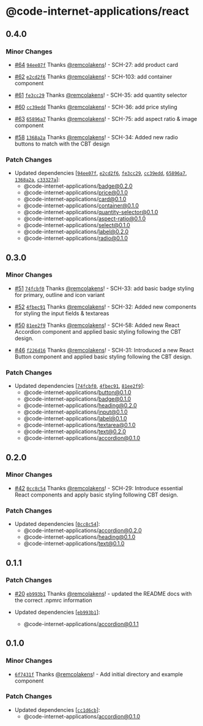 # @code-internet-applications/react

## 0.4.0

### Minor Changes

- [#64](https://github.com/code-internet-applications/cbt-hydrogen/pull/64)
  [`94ee07f`](https://github.com/code-internet-applications/cbt-hydrogen/commit/94ee07fa32933c3145d2876ba6141639565e75da)
  Thanks [@remcolakens](https://github.com/remcolakens)! - SCH-27: add product
  card

- [#62](https://github.com/code-internet-applications/cbt-hydrogen/pull/62)
  [`e2cd2f6`](https://github.com/code-internet-applications/cbt-hydrogen/commit/e2cd2f6484d0dac9678dfa6d7e2ec675cf9863c3)
  Thanks [@remcolakens](https://github.com/remcolakens)! - SCH-103: add
  container component

- [#61](https://github.com/code-internet-applications/cbt-hydrogen/pull/61)
  [`fe3cc29`](https://github.com/code-internet-applications/cbt-hydrogen/commit/fe3cc29e36b7dac027411905fc67e0a7c92d0143)
  Thanks [@remcolakens](https://github.com/remcolakens)! - SCH-35: add quantity
  selector

- [#60](https://github.com/code-internet-applications/cbt-hydrogen/pull/60)
  [`cc39edd`](https://github.com/code-internet-applications/cbt-hydrogen/commit/cc39eddee2edd03d03b9b930343e093141943a84)
  Thanks [@remcolakens](https://github.com/remcolakens)! - SCH-36: add price
  styling

- [#63](https://github.com/code-internet-applications/cbt-hydrogen/pull/63)
  [`65896a7`](https://github.com/code-internet-applications/cbt-hydrogen/commit/65896a76614c65c773824dba9fdf922275ab58d5)
  Thanks [@remcolakens](https://github.com/remcolakens)! - SCH-75: add aspect
  ratio & image component

- [#58](https://github.com/code-internet-applications/cbt-hydrogen/pull/58)
  [`1368a2a`](https://github.com/code-internet-applications/cbt-hydrogen/commit/1368a2a1daf50c12e752b301a3453b253269f391)
  Thanks [@remcolakens](https://github.com/remcolakens)! - SCH-34: Added new
  radio buttons to match with the CBT design

### Patch Changes

- Updated dependencies
  [[`94ee07f`](https://github.com/code-internet-applications/cbt-hydrogen/commit/94ee07fa32933c3145d2876ba6141639565e75da),
  [`e2cd2f6`](https://github.com/code-internet-applications/cbt-hydrogen/commit/e2cd2f6484d0dac9678dfa6d7e2ec675cf9863c3),
  [`fe3cc29`](https://github.com/code-internet-applications/cbt-hydrogen/commit/fe3cc29e36b7dac027411905fc67e0a7c92d0143),
  [`cc39edd`](https://github.com/code-internet-applications/cbt-hydrogen/commit/cc39eddee2edd03d03b9b930343e093141943a84),
  [`65896a7`](https://github.com/code-internet-applications/cbt-hydrogen/commit/65896a76614c65c773824dba9fdf922275ab58d5),
  [`1368a2a`](https://github.com/code-internet-applications/cbt-hydrogen/commit/1368a2a1daf50c12e752b301a3453b253269f391),
  [`c33327a`](https://github.com/code-internet-applications/cbt-hydrogen/commit/c33327a5e3d6107517dff5507c220ed1c9feb960)]:
  - @code-internet-applications/badge@0.2.0
  - @code-internet-applications/price@0.1.0
  - @code-internet-applications/card@0.1.0
  - @code-internet-applications/container@0.1.0
  - @code-internet-applications/quantity-selector@0.1.0
  - @code-internet-applications/aspect-ratio@0.1.0
  - @code-internet-applications/select@0.1.0
  - @code-internet-applications/label@0.2.0
  - @code-internet-applications/radio@0.1.0

## 0.3.0

### Minor Changes

- [#51](https://github.com/code-internet-applications/cbt-hydrogen/pull/51)
  [`74fcbf0`](https://github.com/code-internet-applications/cbt-hydrogen/commit/74fcbf0534171aac99555a9eac934e15f78d15e0)
  Thanks [@remcolakens](https://github.com/remcolakens)! - SCH-33: add basic
  badge styling for primary, outline and icon variant

- [#52](https://github.com/code-internet-applications/cbt-hydrogen/pull/52)
  [`4fbec91`](https://github.com/code-internet-applications/cbt-hydrogen/commit/4fbec9159ed266724d0e01ab92da3b76218d381e)
  Thanks [@remcolakens](https://github.com/remcolakens)! - SCH-32: Added new
  components for styling the input fields & textareas

- [#50](https://github.com/code-internet-applications/cbt-hydrogen/pull/50)
  [`81ee2f9`](https://github.com/code-internet-applications/cbt-hydrogen/commit/81ee2f9e4e5caf8c78015b66b522fb686c14541e)
  Thanks [@remcolakens](https://github.com/remcolakens)! - SCH-58: Added new
  React Accordion component and applied basic styling following the CBT design.

- [#46](https://github.com/code-internet-applications/cbt-hydrogen/pull/46)
  [`f226d16`](https://github.com/code-internet-applications/cbt-hydrogen/commit/f226d1647339adaf7c7752f0eaf17f9f4e099624)
  Thanks [@remcolakens](https://github.com/remcolakens)! - SCH-31: Introduced a
  new React Button component and applied basic styling following the CBT design.

### Patch Changes

- Updated dependencies
  [[`74fcbf0`](https://github.com/code-internet-applications/cbt-hydrogen/commit/74fcbf0534171aac99555a9eac934e15f78d15e0),
  [`4fbec91`](https://github.com/code-internet-applications/cbt-hydrogen/commit/4fbec9159ed266724d0e01ab92da3b76218d381e),
  [`81ee2f9`](https://github.com/code-internet-applications/cbt-hydrogen/commit/81ee2f9e4e5caf8c78015b66b522fb686c14541e)]:
  - @code-internet-applications/button@0.1.0
  - @code-internet-applications/badge@0.1.0
  - @code-internet-applications/heading@0.2.0
  - @code-internet-applications/input@0.1.0
  - @code-internet-applications/label@0.1.0
  - @code-internet-applications/textarea@0.1.0
  - @code-internet-applications/text@0.2.0
  - @code-internet-applications/accordion@0.1.0

## 0.2.0

### Minor Changes

- [#42](https://github.com/code-internet-applications/cbt-hydrogen/pull/42)
  [`0cc8c54`](https://github.com/code-internet-applications/cbt-hydrogen/commit/0cc8c54ae980b2d14650f6f179090828ecd7876a)
  Thanks [@remcolakens](https://github.com/remcolakens)! - SCH-29: Introduce
  essential React components and apply basic styling following CBT design.

### Patch Changes

- Updated dependencies
  [[`0cc8c54`](https://github.com/code-internet-applications/cbt-hydrogen/commit/0cc8c54ae980b2d14650f6f179090828ecd7876a)]:
  - @code-internet-applications/accordion@0.2.0
  - @code-internet-applications/heading@0.1.0
  - @code-internet-applications/text@0.1.0

## 0.1.1

### Patch Changes

- [#20](https://github.com/code-internet-applications/cbt-hydrogen/pull/20)
  [`eb993b1`](https://github.com/code-internet-applications/cbt-hydrogen/commit/eb993b116ef734fed100fcce9094eb9d7965d528)
  Thanks [@remcolakens](https://github.com/remcolakens)! - updated the README
  docs with the correct .npmrc information

- Updated dependencies
  [[`eb993b1`](https://github.com/code-internet-applications/cbt-hydrogen/commit/eb993b116ef734fed100fcce9094eb9d7965d528)]:
  - @code-internet-applications/accordion@0.1.1

## 0.1.0

### Minor Changes

- [`6f7431f`](https://github.com/code-internet-applications/cbt-hydrogen/commit/6f7431f9164768b752f40038db616ecff6f6e9c4)
  Thanks [@remcolakens](https://github.com/remcolakens)! - Add initial directory
  and example component

### Patch Changes

- Updated dependencies
  [[`cc1d6cb`](https://github.com/code-internet-applications/cbt-hydrogen/commit/cc1d6cb115d1b4d95eff3ead54ba8d3d621e9597)]:
  - @code-internet-applications/accordion@0.1.0
